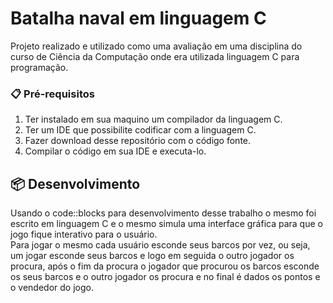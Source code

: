 # Batalha naval em linguagem C

Projeto realizado e utilizado como uma avaliação em uma disciplina do curso de Ciência da Computação onde era utilizada linguagem C para programação. 


### 📋 Pré-requisitos

1. Ter instalado em sua maquino um compilador da linguagem C.
2. Ter um IDE que possibilite codificar com a linguagem C.
3. Fazer download desse repositório com o código fonte.
4. Compilar o código em sua IDE e executa-lo.


## 📦 Desenvolvimento

Usando o code::blocks para desenvolvimento desse trabalho o mesmo foi escrito em linguagem C e o mesmo simula uma interface gráfica para que o jogo fique interativo para o usuário.  
Para jogar o mesmo cada usuário esconde seus barcos por vez, ou seja, um jogar esconde seus barcos e logo em seguida o outro jogador os procura, após o fim da procura o jogador que procurou os barcos esconde os seus barcos e o outro jogador os procura e no final é dados os pontos e o vendedor do jogo.